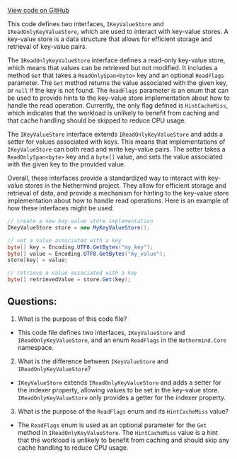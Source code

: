 [View code on GitHub](https://github.com/nethermindeth/nethermind/Nethermind.Core/IKeyValueStore.cs)

This code defines two interfaces, `IKeyValueStore` and `IReadOnlyKeyValueStore`, which are used to interact with key-value stores. A key-value store is a data structure that allows for efficient storage and retrieval of key-value pairs. 

The `IReadOnlyKeyValueStore` interface defines a read-only key-value store, which means that values can be retrieved but not modified. It includes a method `Get` that takes a `ReadOnlySpan<byte>` key and an optional `ReadFlags` parameter. The `Get` method returns the value associated with the given key, or `null` if the key is not found. The `ReadFlags` parameter is an enum that can be used to provide hints to the key-value store implementation about how to handle the read operation. Currently, the only flag defined is `HintCacheMiss`, which indicates that the workload is unlikely to benefit from caching and that cache handling should be skipped to reduce CPU usage.

The `IKeyValueStore` interface extends `IReadOnlyKeyValueStore` and adds a setter for values associated with keys. This means that implementations of `IKeyValueStore` can both read and write key-value pairs. The setter takes a `ReadOnlySpan<byte>` key and a `byte[]` value, and sets the value associated with the given key to the provided value.

Overall, these interfaces provide a standardized way to interact with key-value stores in the Nethermind project. They allow for efficient storage and retrieval of data, and provide a mechanism for hinting to the key-value store implementation about how to handle read operations. Here is an example of how these interfaces might be used:

```csharp
// create a new key-value store implementation
IKeyValueStore store = new MyKeyValueStore();

// set a value associated with a key
byte[] key = Encoding.UTF8.GetBytes("my_key");
byte[] value = Encoding.UTF8.GetBytes("my_value");
store[key] = value;

// retrieve a value associated with a key
byte[] retrievedValue = store.Get(key);
```
## Questions: 
 1. What is the purpose of this code file?
- This code file defines two interfaces, `IKeyValueStore` and `IReadOnlyKeyValueStore`, and an enum `ReadFlags` in the `Nethermind.Core` namespace.

2. What is the difference between `IKeyValueStore` and `IReadOnlyKeyValueStore`?
- `IKeyValueStore` extends `IReadOnlyKeyValueStore` and adds a setter for the indexer property, allowing values to be set in the key-value store. `IReadOnlyKeyValueStore` only provides a getter for the indexer property.

3. What is the purpose of the `ReadFlags` enum and its `HintCacheMiss` value?
- The `ReadFlags` enum is used as an optional parameter for the `Get` method in `IReadOnlyKeyValueStore`. The `HintCacheMiss` value is a hint that the workload is unlikely to benefit from caching and should skip any cache handling to reduce CPU usage.